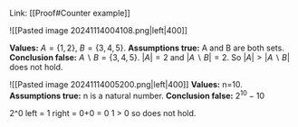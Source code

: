 Link: [[Proof#Counter example]]

![[Pasted image 20241114004108.png|left|400]]

**Values:** $A = \{1,2\}$, $B = \{3,4,5\}$.
**Assumptions true:** A and B are both sets.
**Conclusion false:** $A\backslash B = \{3,4,5\}$. $|A| = 2$ and $|A\backslash B| = 2$. So $|A| > |A\backslash B|$ does not hold.

![[Pasted image 20241114005200.png|left|400]]
**Values:** n=10.
**Assumptions true:** n is a natural number.
**Conclusion false:** $2^{10} - 10$ 

2^0 left = 1
right = 0+0 = 0
1 > 0 so does not hold.